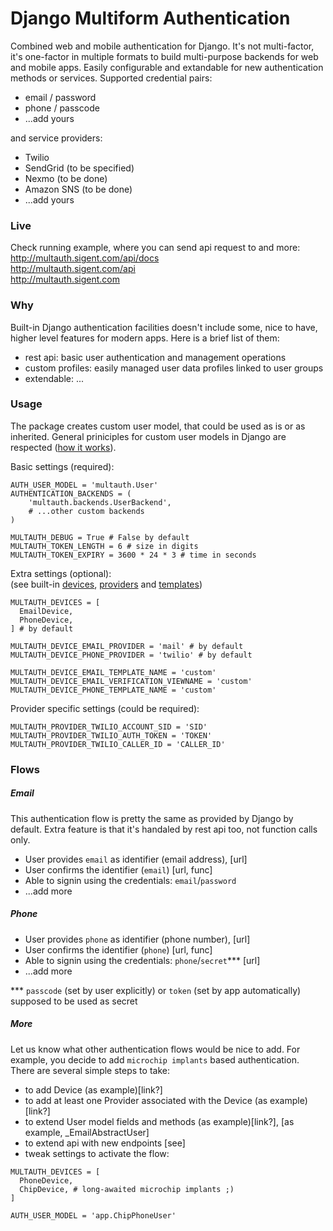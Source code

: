 # Django Multiform Authentication


Combined web and mobile authentication for Django. It's not multi-factor, it's one-factor in multiple formats to build multi-purpose backends for web and mobile apps. Easily configurable and  extandable for new authentication methods or services. Supported credential pairs:  
- email / password
- phone / passcode
- ...add yours

and service providers:  
- Twilio
- SendGrid (to be specified)
- Nexmo (to be done)
- Amazon SNS (to be done)
- ...add yours




### Live
Check running example, where you can send api request to and more:
http://multauth.sigent.com/api/docs  
http://multauth.sigent.com/api  
http://multauth.sigent.com  





### Why

Built-in Django authentication facilities doesn't include some, nice to have, higher level features for modern apps. Here is a brief list of them:
- rest api: basic user authentication and management operations
- custom profiles: easily managed user data profiles linked to user groups
- extendable: ...




### Usage

The package creates custom user model, that could be used as is or as inherited. General priniciples for custom user models in Django are respected ([how it works](https://docs.djangoproject.com/en/2.2/topics/auth/customizing/#substituting-a-custom-user-model)).


Basic settings (required):
```
AUTH_USER_MODEL = 'multauth.User'
AUTHENTICATION_BACKENDS = (
    'multauth.backends.UserBackend',
    # ...other custom backends
)

MULTAUTH_DEBUG = True # False by default
MULTAUTH_TOKEN_LENGTH = 6 # size in digits
MULTAUTH_TOKEN_EXPIRY = 3600 * 24 * 3 # time in seconds
```


Extra settings (optional):  
(see built-in [devices](/), [providers](/) and [templates](/))  
```
MULTAUTH_DEVICES = [
  EmailDevice,
  PhoneDevice,
] # by default

MULTAUTH_DEVICE_EMAIL_PROVIDER = 'mail' # by default
MULTAUTH_DEVICE_PHONE_PROVIDER = 'twilio' # by default

MULTAUTH_DEVICE_EMAIL_TEMPLATE_NAME = 'custom'
MULTAUTH_DEVICE_EMAIL_VERIFICATION_VIEWNAME = 'custom'
MULTAUTH_DEVICE_PHONE_TEMPLATE_NAME = 'custom'
```


Provider specific settings (could be required):  
```
MULTAUTH_PROVIDER_TWILIO_ACCOUNT_SID = 'SID'
MULTAUTH_PROVIDER_TWILIO_AUTH_TOKEN = 'TOKEN'
MULTAUTH_PROVIDER_TWILIO_CALLER_ID = 'CALLER_ID'
```




### Flows


##### Email
This authentication flow is pretty the same as provided by Django by default. Extra feature
is that it's handaled by rest api too, not function calls only.
- User provides `email` as identifier (email address), [url]
- User confirms the identifier (`email`) [url, func]
- Able to signin using the credentials: `email`/`password`
- ...add more


##### Phone
- User provides `phone` as identifier (phone number), [url]
- User confirms the identifier (`phone`) [url, func]
- Able to signin using the credentials: `phone`/`secret`*** [url]
- ...add more

*** `passcode` (set by user explicitly) or `token` (set by app automatically) supposed to be used as secret


##### More
Let us know what other authentication flows would be nice to add.
For example, you decide to add `microchip implants` based authentication. There are several simple steps to take:
- to add Device (as example)[link?]
- to add at least one Provider associated with the Device (as example)[link?]
- to extend User model fields and methods (as example)[link?], [as example, _EmailAbstractUser]
- to extend api with new endpoints [see]
- tweak settings to activate the flow:
```
MULTAUTH_DEVICES = [
  PhoneDevice,
  ChipDevice, # long-awaited microchip implants ;)
]

AUTH_USER_MODEL = 'app.ChipPhoneUser'
```


